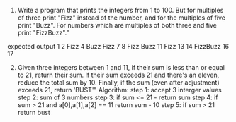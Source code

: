 1. Write a program that prints the integers from 1 to 100. But for multiples of three print \"Fizz\" instead of the number, and for the multiples of five print \"Buzz\". For numbers which are multiples of both three and five print \"FizzBuzz\"."

  expected output
     1
     2
     Fizz
     4
     Buzz
     Fizz
     7
     8
     Fizz
     Buzz
     11
     Fizz
     13
     14
     FizzBuzz
     16
     17

  2. Given three integers between 1 and 11, if their sum is less than or equal to 21, return their sum. If their sum exceeds 21 and there's an eleven, reduce the total sum by 10. Finally, if the sum (even after adjustment) exceeds 21, return 'BUST'"
  Algorithm:
      step 1: accept 3 interger values 
      step 2: sum of 3 numbers 
      step 3: if sum <= 21 - return sum
      step 4: if sum > 21 and a[0],a[1],a[2] == 11 return sum - 10
      step 5: if sum > 21 return bust
